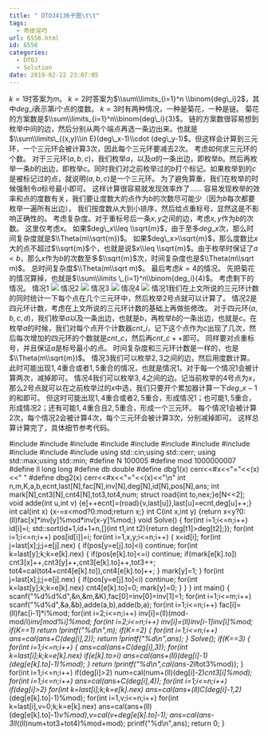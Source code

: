 ```yaml
---
title: " DTOJ4136子图\t\t"
tags:
  - 奇技淫巧
url: 6556.html
id: 6556
categories:
  - DTOJ
  - Solution
date: 2019-02-22 23:07:05
---
```


$k=1$时答案为$m$。 $k=2$时答案为$\\sum\\limits_{i=1}^n \\binom{deg\_i}2$，其中$deg\_i$表示第$i$个点的度数。 $k=3$时有两种情况，一种是菊花，一种是链。 菊花的方案数是$\\sum\\limits_{i=1}^n\\binom{deg\_i}{3}$。 链的方案数很容易想到枚举中间的边，然后分别从两个端点再选一条边出来。也就是$\\sum\\limits\_{(x,y)\\in E}(deg\_x-1)\\cdot (deg\_y-1)$。但这样会计算到三元环，一个三元环会被计算$3$次，因此每个三元环要减去$2$次。 考虑如何求三元环的个数。 对于三元环$(a,b,c)$，我们枚举$a$，以及$a$的一条出边，即枚举$b$。然后再枚举一条$b$的出边，即枚举$c$。同时我们对之前枚举过的$b$打个标记。如果枚举到的$c$是被标记过的点，就说明$(a,b,c)$是一个三元环。 为了避免算重，我们在枚举的时候强制令$a$标号最小即可。 这样计算很容易就发现效率炸了…… 容易发现枚举的效率和点的度数有关，我们要让度数大的点作为$b$的次数尽可能少（因为$b$每次都要枚举一遍所有出边）。 我们按度数从大到小排序，然后给点重标号，显然这是不影响正确性的。 考虑复杂度。对于重标号后一条$x,y$之间的边，考虑$x,y$作为$b$的次数。 这里仅考虑$x​$。 如果$deg\_x\\leq \\sqrt{m}$，由于至多$deg\_x$次，那么时间复杂度就是$\\Theta(m\\sqrt{m})$。 如果$deg\_x>\\sqrt{m}$，那么度数比$x$大的点不超过$\\sqrt{m}$个，也就是说$x\\leq \\sqrt{m}$。由于枚举时保证了$a<b$，那么$x$作为$b$的次数至多$\\sqrt{m}$次，时间复杂度也是$\\Theta(m\\sqrt m)$。 总时间复杂度$\\Theta(m\\sqrt m)​$。 最后考虑$k=4$的情况。 先把菊花的情况算掉，也就是$\\sum\\limits \_{i=1}^n\\binom{deg_i}{4}$。 考虑剩下的情况。 情况$1$ ![](http://www.dtenomde.com/wp-content/uploads/2019/02/5FA35E0A-A356-497B-83BB-4C76A5B1A4E3.jpg) 情况$2$ ![](http://www.dtenomde.com/wp-content/uploads/2019/02/D64F3AFE-DFED-4F96-B5AA-6EFC284D39E2.jpg) 情况$3$ ![](http://www.dtenomde.com/wp-content/uploads/2019/02/8B4D7592-B075-4F39-A76F-67CE05153798-271x300.jpg) 情况$4$ ![](http://www.dtenomde.com/wp-content/uploads/2019/02/EBA8B6EE-83F7-4F0E-9A47-9390072BE007.jpg) 情况$1$我们在上文所说的三元环计数的同时统计一下每个点在几个三元环中，然后枚举$2$号点就可以计算了。 情况$2$是四元环计数，考虑在上文所说的三元环计数的基础上再做些修改。 对于四元环$(a,b,c,d)$，我们枚举$a$以及一条出边，也就是$b$，再枚举$b$的一条出边，也就是$c$。在枚举$a$的时候，我们对每个点开个计数器$cnt\_i$，记下这个点作为$c$出现了几次，然后每次增加的四元环的个数就是$cnt\_c$，然后再$cnt\_c++$即可。 同样要对点重标号，并且保证$a$是标号最小的点。 时间复杂度和三元环计数是一样的，也是$\\Theta(m\\sqrt{m})$。 情况$3$我们可以枚举$2,3$之间的边，然后用度数计算。此时可能出现$1,4$重合或者$1,5$重合的情况，也就是情况$1$。对于每一个情况$1$会被计算两次，减掉即可。 情况$4$我们可以枚举$3,4$之间的边。记当前枚举的$4$号点为$x$，那么$2$号点就可以在之前枚举过的$x$中选，我们只要开个累加器计算一下$deg\_x-1$的和即可。 但这时可能出现$1,4$重合或者$2,5$重合，形成情况$1$；也可能$1,5$重合，形成情况$2$；还有可能$1,4$重合且$2,5$重合，形成一个三元环。 每个情况$1$会被计算$2$次，每个情况$2$会被计算$4$次，每个三元环会被计算$3$次，分别减掉即可。 这样总算计算完了，具体细节参考代码。

#include<iostream>
#include<cstdio>
#include<cstdlib>
#include<cstring>
#include<string>
#include<cmath>
#include<algorithm>
#include<queue>
#include<vector>
#include<bitset>
#include<map>
using std::cin;using std::cerr;
using std::max;using std::min;
#define N 100005
#define mod 1000000007
#define ll long long
#define db double
#define dbg1(x) cerr<<#x<<"="<<(x)<<" "
#define dbg2(x) cerr<<#x<<"="<<(x)<<"\\n"
int n,m,K,a,b,ecnt,last\[N\],fac\[N\],inv\[N\],deg\[N\],id\[N\],pos\[N\],ans;
int mark\[N\],cnt3\[N\],cnt4\[N\],tot3,tot4,num;
struct road{int to,nex;}e\[N<<2\];
void adde(int u,int v) {e\[++ecnt\]=(road){v,last\[u\]},last\[u\]=ecnt,deg\[u\]++;}
int cal(int x) {x-=x<mod?0:mod;return x;}
int C(int x,int y) {return x<y?0:(ll)fac\[x\]\*inv\[y\]%mod\*inv\[x-y\]%mod;}
void Solve()
{
	for(int i=1;i<=n;i++) id\[i\]=i;
	std::sort(id+1,id+1+n,\[\](int t1,int t2){return deg\[t1\]>deg\[t2\];});
	for(int i=1;i<=n;i++) pos\[id\[i\]\]=i;
	for(int i=1,x,y;i<=n;i++)
	{
		x=id\[i\];
		for(int j=last\[x\];j;j=e\[j\].nex)
		{
			if(pos\[y=e\[j\].to\]<i) continue;
			for(int k=last\[y\];k;k=e\[k\].nex)
			{
				if(pos\[e\[k\].to\]<=i) continue;
				if(mark\[e\[k\].to\]) cnt3\[x\]++,cnt3\[y\]++,cnt3\[e\[k\].to\]++,tot3++;
				tot4=cal(tot4+cnt4\[e\[k\].to\]),cnt4\[e\[k\].to\]++;
			}
			mark\[y\]=1;
		}
		for(int j=last\[x\];j;j=e\[j\].nex)
		{
			if(pos\[y=e\[j\].to\]<i) continue;
			for(int k=last\[y\];k;k=e\[k\].nex) cnt4\[e\[k\].to\]=0;
			mark\[y\]=0;
		}
	}
}
int main()
{
	scanf("%d%d%d",&n,&m,&K),fac\[0\]=inv\[0\]=inv\[1\]=1;
	for(int i=1;i<=m;i++) scanf("%d%d",&a,&b),adde(a,b),adde(b,a);
	for(int i=1;i<=n;i++) fac\[i\]=(ll)fac\[i-1\]*i%mod;
	for(int i=2;i<=n;i++) inv\[i\]=(ll)(mod-mod/i)*inv\[mod%i\]%mod;
	for(int i=2;i<=n;i++) inv\[i\]=(ll)inv\[i-1\]*inv\[i\]%mod;
	if(K==1) return !printf("%d\\n",m);
	if(K==2)
	{
		for(int i=1;i<=n;i++) ans=cal(ans+C(deg\[i\],2));
		return !printf("%d\\n",ans);
	}
	Solve();
	if(K==3)
	{
		for(int i=1;i<=n;i++)
		{
			ans=cal(ans+C(deg\[i\],3));
			for(int k=last\[i\];k;k=e\[k\].nex)
				if(e\[k\].to>i) ans=cal(ans+(ll)(deg\[i\]-1)*(deg\[e\[k\].to\]-1)%mod);
		}
		return !printf("%d\\n",cal(ans-2ll*tot3%mod));
	}
	for(int i=1;i<=n;i++) if(deg\[i\]>2) num=cal(num+(ll)(deg\[i\]-2)*cnt3\[i\]%mod);
	for(int i=1;i<=n;i++) ans=cal(ans+C(deg\[i\],4));
	for(int i=1;i<=n;i++) if(deg\[i\]>2)
		for(int k=last\[i\];k;k=e\[k\].nex) ans=cal(ans+(ll)C(deg\[i\]-1,2)*(deg\[e\[k\].to\]-1)%mod);
	for(int i=1,v;i<=n;i++)
		for(int k=last\[i\],v=0;k;k=e\[k\].nex)
			ans=cal(ans+(ll)(deg\[e\[k\].to\]-1)*v%mod),v=cal(v+deg\[e\[k\].to\]-1);
	ans=cal(ans-3ll*((ll)num+tot3+tot4)%mod+mod);
	printf("%d\\n",ans);
	return 0;
}